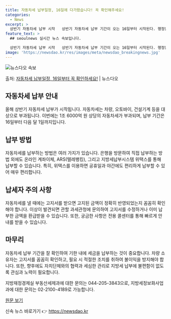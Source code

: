 ```yaml
---
title: 자동차세 납부일정, 16일에 다가왔습니다! 꼭 확인해주세요!
categories:
  - News
excerpt: >
  상반기 자동차세 납부 시작   상반기 자동차세 납부 기간이 오는 16일부터 시작된다. 행정안전부는 지난 2월…
feature_text: >
  ## seoulnews 실시간 뉴스 속보입니다.

  상반기 자동차세 납부 시작   상반기 자동차세 납부 기간이 오는 16일부터 시작된다. 행정안전부는 지난 2월…
image: 'https://newsdao.kr/res/images/meta/newsdao_breakingnews.jpg'
---
```


![뉴스다오 속보](https://newsdao.kr/res/images/meta/newsdao_breakingnews.jpg)

<p>출처: <a href="https://newsdao.kr/4219" rel="dofollow">자동차세 납부일정, 16일부터 꼭 확인하세요!</a> | 뉴스다오</p>

## 자동차세 납부 안내

올해 상반기 자동차세 납부가 시작됩니다. 자동차세는 차량, 오토바이, 건설기계 등을 대상으로 부과됩니다. 이번에는 1조 6000억 원 상당의 자동차세가 부과되며, 납부 기간은 16일부터 다음 달 1일까지입니다.

## 납부 방법

자동차세를 납부하는 방법은 여러 가지가 있습니다. 은행을 방문하여 직접 납부하는 방법 외에도 온라인 계좌이체, ARS(텔레뱅킹), 그리고 지방세납부시스템 위택스를 통해 납부할 수 있습니다. 특히, 위택스를 이용하면 공휴일과 야간에도 편리하게 납부할 수 있어 매우 편리합니다.

## 납세자 주의 사항

자동차세를 낼 때에는 고지서를 받으면 고지된 금액이 정확히 반영되었는지 꼼꼼히 확인해야 합니다. 이상이 발견되면 관할 과세관청에 문의하여 고지서를 수정하거나 이미 납부한 금액을 환급받을 수 있습니다. 또한, 궁금한 사항은 전용 콜센터를 통해 빠르게 안내를 받을 수 있습니다.

## 마무리

자동차세 납부 기간을 잘 확인하여 기한 내에 세금을 납부하는 것이 중요합니다. 차량 소유자는 고지서를 꼼꼼히 확인하고, 필요 시 적절한 조치를 취하여 불이익을 방지해야 합니다. 또한, 향후에도 자치단체와의 협력과 세심한 관리로 지방세 납부에 불편함이 없도록 관심과 노력이 필요합니다.

지방재정경제실 부동산세제과에 대한 문의는 044-205-3843으로, 지방세정보화사업과에 대한 문의는 02-2100-4189로 가능합니다.

[원문 보기](https://newsdao.kr/4219) 

신속 뉴스 바로가기 👉 <a href="https://newsdao.kr" rel="dofollow">https://newsdao.kr</a>


